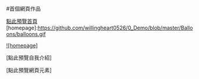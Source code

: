 #首個網頁作品

[點此預覽首頁](https://willingheart0526.github.io/0_Demo/Balloons/balloons.html)
[homepage]:https://github.com/willingheart0526/0_Demo/blob/master/Balloons/balloons.gif

[![homepage]](https://willingheart0526.github.io/0_Demo/Balloons/balloons.html)

[點此預覽自我介紹]


[點此預覽網頁元素]


